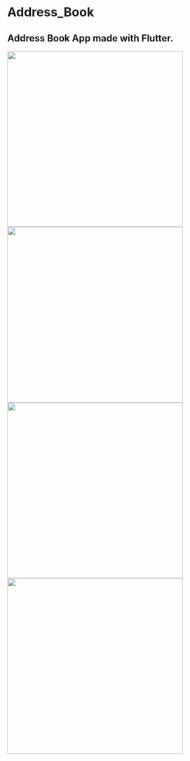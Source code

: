 # Address_Book
## Address Book App made with Flutter.

<img src="Address_Book/assets/images/Screenshot_1.png" alt="" width="400"/>
<img src="Address_Book/assets/images/Screenshot_2.png" alt="" width="400"/>
<img src="Address_Book/assets/images/Screenshot_3.png" alt="" width="400"/>
<img src="Address_Book/assets/images/Screenshot_4.png" alt="" width="400"/>
